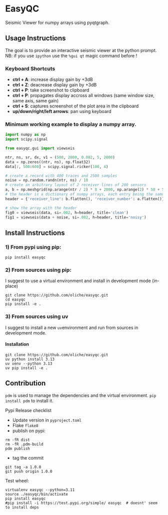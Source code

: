 # EasyQC
Seismic Viewer for numpy arrays using pyqtgraph.

## Usage Instructions
The goal is to provide an interactive seismic viewer at the python prompt.
NB: if you use `ipython` use the `%gui qt` magic command before !

### Keyboard Shortcuts
-   **ctrl + A**: increase display gain by +3dB 
-   **ctrl + Z**: deacrease display gain by +3dB
-   **ctrl + P**: take screenshot to clipboard
-   **ctrl + P**: propagates display accross all windows (same window size, same axis, same gain)
-   **ctrl + S**: captures screenshot of the plot area in the clipboard
-   **up/down/right/left arrows**: pan using keyboard

### Minimum working example to display a numpy array.

```python
import numpy as np
import scipy.signal

from easyqc.gui import viewseis

ntr, ns, sr, dx, v1 = (500, 2000, 0.002, 5, 2000)
data = np.zeros((ntr, ns), np.float32)
data[:, 500:600] = scipy.signal.ricker(100, 4)

# create a record with 400 traces and 2500 samples
noise = np.random.randn(ntr, ns) / 10
# create an arbitrary layout of 2 receiver lines of 200 sensors
a, b = np.meshgrid(np.arange(ntr / 2) * 8 + 2000, np.arange(2) * 50 + 5000)
# the header is a dictionary of numpy arrays, each entry being the same length as the number of traces
header = {'receiver_line': b.flatten(), 'receiver_number': a.flatten()}

# show the array with the header
fig0 = viewseis(data, si=.002, h=header, title='clean')
fig1 = viewseis(data + noise, si=.002, h=header, title='noisy')

```

## Install Instructions

### 1) From pypi using pip:
`pip install easyqc`

### 2) From sources using pip:
I suggest to use a virtual environment and install in development mode (in-place)
```
git clone https://github.com/oliche/easyqc.git
cd easyqc
pip install -e .
```

### 3) From sources using uv

I suggest to install a new `uv`environment and run from sources in development mode.

#### Installation
```
git clone https://github.com/oliche/easyqc.git
uv python install 3.13
uv venv --python 3.13
uv pip install -e .
```


## Contribution
`pdm` is used to manage the dependencies and the virtual environment. `pip install pdm` to install it.

Pypi Release checklist
- Update version in `pyproject.toml`
- Flake `flake8`
- publish on pypi:
```shell
rm -fR dist
rm -fR .pdm-build
pdm publish
```
- tag the commit 
```shell
git tag -a 1.0.0
git push origin 1.0.0
```

Test wheel:
```shell
virtualenv easyqc --python=3.11
source ./easyqc/bin/activate
pip install easyqc
#pip install -i https://test.pypi.org/simple/ easyqc  # doesnt' seem to install deps
```
